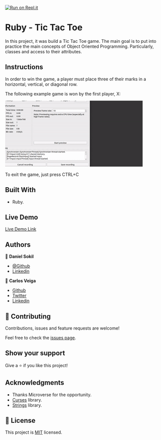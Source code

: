 [![Run on Repl.it](https://repl.it/badge/github/danielsokil/Ruby_Tic_Tac_Toe)](https://repl.it/github/danielsokil/Ruby_Tic_Tac_Toe)

# Ruby - Tic Tac Toe

In this project, it was build a Tic Tac Toe game. The main goal is to put into practice the main concepts of Object Oriented Programming. Particularly, classes and access to their attributes.

## Instructions

In order to win the game, a player must place three of their marks in a horizontal, vertical, or diagonal row.

The following example game is won by the first player, X:

![gif](demo-gif.gif)

To exit the game, just press CTRL+C

## Built With

- Ruby.

## Live Demo

[Live Demo Link](https://repl.it/@danielsokil/RubyTicTacToe-2#README.md)

## Authors

👤 **Daniel Sokil**

- [@Github](https://github.com/s0kil?)
- [Linkedin](https://linkedin.com/in/daniel-sokil/)

👤 **Carlos Veiga**

- [Github](https://github.com/wrakc)
- [Twitter](https://twitter.com/carlosveig)
- [Linkedin](https://linkedin.com/chveiga)

## 🤝 Contributing

Contributions, issues and feature requests are welcome!

Feel free to check the [issues page](issues/).

## Show your support

Give a ⭐️ if you like this project!

## Acknowledgments

- Thanks Microverse for the opportunity.
- [Curses](https://github.com/ruby/curses) library.
- [Strings](https://github.com/piotrmurach/strings) library.

## 📝 License

This project is [MIT](LICENSE) licensed.
